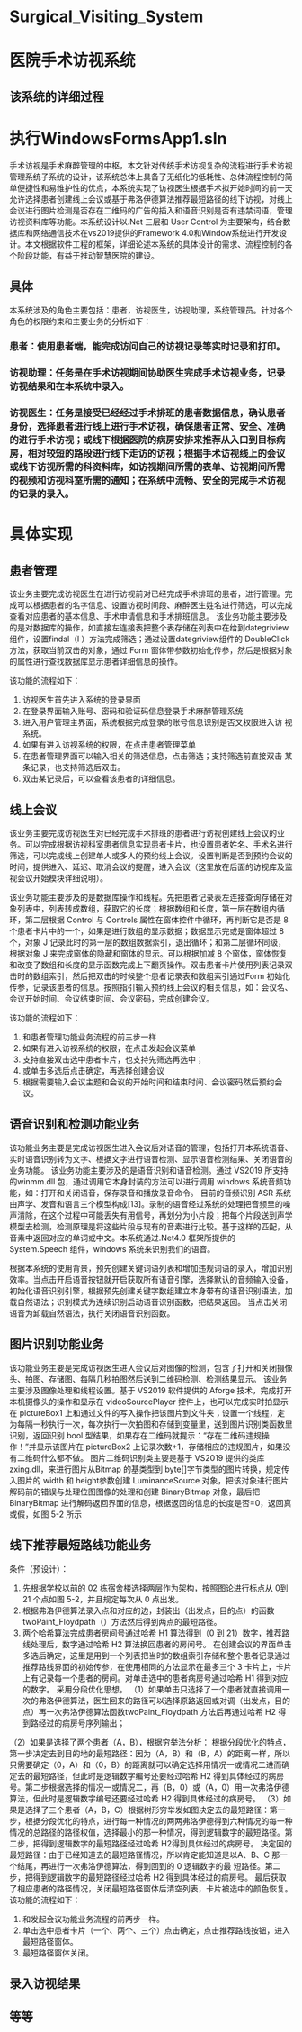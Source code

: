 # Surgical_Visiting_System
# 医院手术访视系统
## 该系统的详细过程
# 执行WindowsFormsApp1.sln
手术访视是手术麻醉管理的中枢，本文针对传统手术访视复杂的流程进行手术访视管理系统子系统的设计，该系统总体上具备了无纸化的低耗性、总体流程控制的简单便捷性和易维护性的优点，本系统实现了访视医生根据手术拟开始时间的前一天允许选择患者创建线上会议或基于弗洛伊德算法推荐最短路径的线下访视，对线上会议进行图片检测是否存在二维码的广告的插入和语音识别是否有违禁词语，管理访视资料库等功能。本系统设计以.Net 三层和 User Control 为主要架构，结合数据库和网络通信技术在vs2019提供的Framework 4.0和Window系统进行开发设计。本文根据软件工程的框架，详细论述本系统的具体设计的需求、流程控制的各个阶段功能，有益于推动智慧医院的建设。
## 具体
本系统涉及的角色主要包括：患者，访视医生，访视助理，系统管理员。针对各个角色的权限约束和主要业务的分析如下： 
### 患者：使用患者端，能完成访问自己的访视记录等实时记录和打印。 
### 访视助理：任务是在手术访视期间协助医生完成手术访视业务，记录访视结果和在本系统中录入。 
### 访视医生：任务是接受已经经过手术排班的患者数据信息，确认患者身份，选择患者进行线上进行手术访视，确保患者正常、安全、准确的进行手术访视；或线下根据医院的病房安排来推荐从入口到目标病房，相对较短的路段进行线下走访的访视；根据手术访视线上的会议或线下访视所需的科资料库，如访视期间所需的表单、访视期间所需的视频和访视科室所需的通知；在系统中流畅、安全的完成手术访视的记录的录入。
# 具体实现
## 患者管理
该业务主要完成访视医生在进行访视前对已经完成手术排班的患者，进行管理。完成可以根据患者的名字信息、设置访视时间段、麻醉医生姓名进行筛选，可以完成查看对应患者的基本信息、手术申请信息和手术排班信息。 该业务功能主要涉及的是对数据库的操作，如直接左连接表把整个表存储在列表中在给到dategriview组件，设置findal（l ）方法完成筛选；通过设置dategriview组件的 DoubleClick 方法，获取当前双击的对象，通过 Form 窗体带参数初始化传参，然后是根据对象的属性进行查找数据库显示患者详细信息的操作。 

该功能的流程如下： 
1. 访视医生首先进入系统的登录界面 
2. 在登录界面输入账号、密码和验证码信息登录手术麻醉管理系统 
3. 进入用户管理主界面，系统根据完成登录的账号信息识别是否又权限进入访
视系统。 
4. 如果有进入访视系统的权限，在点击患者管理菜单 
5. 在患者管理界面可以输入相关的筛选信息，点击筛选；支持筛选前直接双击
某条记录，也支持筛选后双击。 
6. 双击某记录后，可以查看该患者的详细信息。
## 线上会议
该业务主要完成访视医生对已经完成手术排班的患者进行访视创建线上会议的业务。可以完成根据访视科室患者信息实现患者卡片，也设置患者姓名、手术名进行筛选，可以完成线上创建单人或多人的预约线上会议。设置判断是否到预约会议的时间，提供进入、延迟、取消会议的提醒，进入会议（这里放在后面的访视库及监视会议开始模块详细说明）。 

该业务功能主要涉及的是数据库操作和线程。先把患者记录表左连接查询存储在对象列表中，列表转成数组，获取它的长度；根据数组和长度，第一层在数组内循环，第二层根据 Control 与 Controls 属性在窗体控件中循环，再判断它是否是 8 个患者卡片中的一个，如果是进行数组的显示数据；数据显示完或是窗体超过 8 个，对象 J 记录此时的第一层的数组数据索引，退出循环；和第二层循环同级，根据对象 J 来完成窗体的隐藏和窗体的显示。可以根据加减 8 个窗体，窗体恢复和改变了数组和长度的显示函数完成上下翻页操作。双击患者卡片使用列表记录双击时的数组索引，然后把双击的时候整个患者记录表和数组索引通过Form 初始化传参，记录该患者的信息。按照指引输入预约线上会议的相关信息，如：会议名、会议开始时间、会议结束时间、会议密码，完成创建会议。 

该功能的流程如下： 
1. 和患者管理功能业务流程的前三步一样 
2. 如果有进入访视系统的权限，在点击发起会议菜单 
3. 支持直接双击选中患者卡片，也支持先筛选再选中； 
4. 或单击多选后点击确定，再选择创建会议 
5. 根据需要输入会议主题和会议的开始时间和结束时间、会议密码然后预约会议。 
## 语音识别和检测功能业务
该功能业务主要是完成访视医生进入会议后对语音的管理，包括打开本系统语音、实时语音识别转为文字、根据文字进行语音检测、显示语音检测结果、关闭语音的业务功能。 
该业务功能主要涉及的是语音识别和语音检测。通过 VS2019 所支持的winmm.dll 包，通过调用它本身封装的方法可以进行调用 windows 系统音频功能，如：打开和关闭语音，保存录音和播放录音命令。 
目前的音频识别 ASR 系统由声学、发音和语言三个模型构成[13]。录制的语音经过系统的处理把音频里的噪声清除，在这个过程中可能丢失有用信号，再划分为小片段；把每个片段送到声学模型去检测，检测原理是将这些片段与现有的音素进行比较。基于这样的匹配，从音素中返回对应的单词或中文。本系统通过.Net4.0 框架所提供的 System.Speech 组件，windows 系统来识别我们的语音。 

根据本系统的使用背景，预先创建关键词语列表和增加违规词语的录入，增加识别效率。当点击开启语音按钮就开启获取所有语音引擎，选择默认的音频输入设备，初始化语音识别引擎，根据预先创建关键字数组建立本身带有的语音识别语法，加载自然语法；识别模式为连续识别启动语音识别函数，把结果返回。 当点击关闭语音为卸载自然语法，执行关闭语音识别函数。
## 图片识别功能业务 
该功能业务主要是完成访视医生进入会议后对图像的检测，包含了打开和关闭摄像头、拍图、存储图、每隔几秒拍图然后送到二维码检测、检测结果显示。 
该业务主要涉及图像处理和线程设置。基于 VS2019 软件提供的 Aforge 技术，完成打开本机摄像头的操作和显示在 videoSourcePlayer 控件上，也可以完成实时拍显示在 pictureBox1 上和通过文件的写入操作把该图片到文件夹；设置一个线程，定为每隔一秒执行一次，每次执行一次拍图和存储到变量里，送到图片识别类函数里识别，返回识别 bool 型结果，如果存在二维码就提示：“存在二维码违规操作！”并显示该图片在 pictureBox2 上记录次数+1，存储相应的违规图片，如果没有二维码什么都不做。 
图片二维码识别类主要是基于 VS2019 提供的类库 zxing.dll，来进行图片从Bitmap 的基类型到 byte[]字节类型的图片转换，规定传入图片的 width 和 height参数创建 LuminanceSource 对象，把该对象进行图片解码前的错误与处理位图图像的处理和创建 BinaryBitmap 对象，最后把 BinaryBitmap 进行解码返回界面的信息，根据返回的信息的长度是否=0，返回真或假，如图 5-2 所示
## 线下推荐最短路线功能业务
条件（预设计）： 
1. 先根据学校以前的 02 栋宿舍楼选择两层作为架构，按照图论进行标点从 0到 21 个点如图 5-2，并且规定每次从 0 点出发。 
2. 根据弗洛伊德算法录入点和对应的边，封装出（出发点，目的点）的函数twoPaint_Floydpath（）方法然后得到两点的最短路径。 
3. 两个哈希算法完成患者房间号通过哈希 H1 算法得到（0 到 21）数字，推荐路线处理后，数字通过哈希 H2 算法换回患者的房间号。
在创建会议的界面单击多选后确定，这里是用到一个列表把当时的数组索引存储和整个患者记录通过推荐路线界面的初始传参，在使用相同的方法显示在最多三个 3 卡片上，卡片上有记录每一个患者的房间。对单击选中的患者病房号通过哈希 H1 得到对应的数字。
采用分段优化思想。
（1）如果单击只选择了一个患者就直接调用一次的弗洛伊德算法，医生回来的路径可以选择原路返回或对调（出发点，目的点）再一次弗洛伊德算法函数twoPaint_Floydpath 方法后再通过哈希 H2 得到路经过的病房号序列输出； 

（2）如果是选择了两个患者（A，B），根据穷举法分析： 
根据分段优化的特点，第一步决定去到目的地的最短路径：因为（A，B）和（B，A）的距离一样，所以只需要确定（0，A）和（0，B）的距离就可以确定选择用情况一或情况二进而确定去的最短路径，但此时是逻辑数字编号还要经过哈希 H2 得到具体经过的病房号。第二步根据选择的情况一或情况二，再（B，0）或（A，0）用一次弗洛伊德算法，但此时是逻辑数字编号还要经过哈希 H2 得到具体经过的病房号。
（3）如果是选择了三个患者（A，B，C）根据树形穷举发如图决定去的最短路径：第一步，根据分段优化的特点，进行每一种情况的两两弗洛伊德得到六种情况的每一种情况的总路径的路径权值，选择最小的那一种情况，得到逻辑数字的最短路径。第二步，把得到逻辑数字的最短路径经过哈希 H2得到具体经过的病房号。 
决定回的最短路径：由于已经知道去的最短路径情况，所以肯定能知道是以A、B、C 那一个结尾，再进行一次弗洛伊德算法，得到回到的 0 逻辑数字的最
短路径。第二步，把得到逻辑数字的最短路径经过哈希 H2 得到具体经过的病房号。 
最后获取了相应患者的路径情况，关闭最短路径窗体后清空列表，卡片被选中的颜色恢复。
该功能的流程如下： 
1. 和发起会议功能业务流程的前两步一样。 
2. 单击选中患者卡片（一个、两个、三个）点击确定，点击推荐路线按钮，进入最短路径窗体。 
3. 最短路径窗体关闭。 
## 录入访视结果
## 等等

